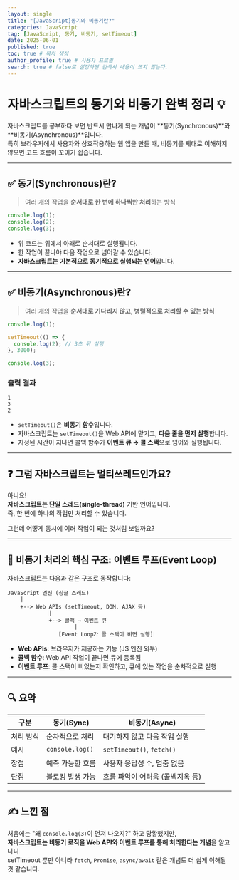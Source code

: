 ```yaml
---
layout: single
title: "[JavaScript]동기와 비동기란?"
categories: JavaScript
tag: [JavaScript, 동기, 비동기, setTimeout]
date: 2025-06-01
published: true
toc: true # 목차 생성
author_profile: true # 사용자 프로필
search: true # false로 설정하면 검색시 내용이 뜨지 않는다.
---
```


# 자바스크립트의 동기와 비동기 완벽 정리 💡

자바스크립트를 공부하다 보면 반드시 만나게 되는 개념이 **동기(Synchronous)**와 **비동기(Asynchronous)**입니다.  
특히 브라우저에서 사용자와 상호작용하는 웹 앱을 만들 때, 비동기를 제대로 이해하지 않으면 코드 흐름이 꼬이기 쉽습니다.

---

## ✅ 동기(Synchronous)란?

> 여러 개의 작업을 **순서대로 한 번에 하나씩만 처리**하는 방식

```js
console.log(1);
console.log(2);
console.log(3);
```

- 위 코드는 위에서 아래로 순서대로 실행됩니다.
- 한 작업이 끝나야 다음 작업으로 넘어갈 수 있습니다.
- **자바스크립트는 기본적으로 동기적으로 실행되는 언어**입니다.

---

## ✅ 비동기(Asynchronous)란?

> 여러 개의 작업을 **순서대로 기다리지 않고, 병렬적으로 처리할 수 있는 방식**

```js
console.log(1);

setTimeout(() => {
  console.log(2); // 3초 뒤 실행
}, 3000);

console.log(3);
```

### 출력 결과
```
1
3
2
```

- `setTimeout()`은 **비동기 함수**입니다.
- 자바스크립트는 `setTimeout()`을 Web API에 맡기고, **다음 줄을 먼저 실행**합니다.
- 지정된 시간이 지나면 콜백 함수가 **이벤트 큐 → 콜 스택**으로 넘어와 실행됩니다.

---

## ❓ 그럼 자바스크립트는 멀티쓰레드인가요?

아니요!  
**자바스크립트는 단일 스레드(single-thread)** 기반 언어입니다.  
즉, 한 번에 하나의 작업만 처리할 수 있습니다.

그런데 어떻게 동시에 여러 작업이 되는 것처럼 보일까요?

---

## 🔧 비동기 처리의 핵심 구조: 이벤트 루프(Event Loop)

자바스크립트는 다음과 같은 구조로 동작합니다:

```text
JavaScript 엔진 (싱글 스레드)
    |
    +--> Web APIs (setTimeout, DOM, AJAX 등)
             |
             +--> 콜백 → 이벤트 큐
                     |
                [Event Loop가 콜 스택이 비면 실행]
```

- **Web APIs**: 브라우저가 제공하는 기능 (JS 엔진 외부)
- **콜백 함수**: Web API 작업이 끝나면 큐에 등록됨
- **이벤트 루프**: 콜 스택이 비었는지 확인하고, 큐에 있는 작업을 순차적으로 실행

---

## 🔍 요약

| 구분 | 동기(Sync) | 비동기(Async) |
|------|------------|---------------|
| 처리 방식 | 순차적으로 처리 | 대기하지 않고 다음 작업 실행 |
| 예시 | `console.log()` | `setTimeout()`, `fetch()` |
| 장점 | 예측 가능한 흐름 | 사용자 응답성 ↑, 멈춤 없음 |
| 단점 | 블로킹 발생 가능 | 흐름 파악이 어려움 (콜백지옥 등) |

---

## ✍️ 느낀 점

처음에는 "왜 `console.log(3)`이 먼저 나오지?" 하고 당황했지만,  
**자바스크립트는 비동기 로직을 Web API와 이벤트 루프를 통해 처리한다는 개념**을 알고 나니  
setTimeout 뿐만 아니라 `fetch`, `Promise`, `async/await` 같은 개념도 더 쉽게 이해될 것 같습니다.
